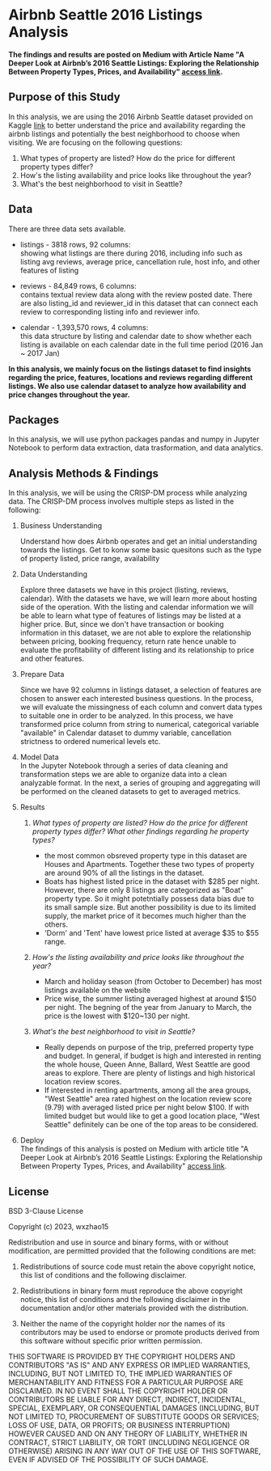# Airbnb Seattle 2016 Listings Analysis

__The findings and results are posted on Medium with Article Name "A Deeper Look at Airbnb’s 2016 Seattle Listings: Exploring the Relationship Between Property Types, Prices, and Availability" [access link](https://medium.com/@zhaowx15/a-deeper-look-at-airbnbs-2016-seattle-listings-exploring-the-relationship-between-property-types-53b0a3d86e21).__

## Purpose of this Study

In this analysis, we are using the 2016 Airbnb Seattle dataset provided on Kaggle [link](https://www.kaggle.com/datasets/airbnb/seattle) to better understand the price and availability regarding the airbnb listings and potentially the best neighborhood to choose when visiting. We are focusing on the following questions:  

1. What types of property are listed? How do the price for different property types differ?
2. How's the listing availability and price looks like throughout the year?  
3. What's the best neighborhood to visit in Seattle?  

## Data

There are three data sets available.   
-  listings - 3818 rows, 92 columns:  
   showing what listings are there during 2016, including info such as listing avg reviews, average price, cancellation rule, host info, and other features of listing  

- reviews - 84,849 rows, 6 columns:  
   contains textual review data along with the review posted date. There are also listing_id and reviewer_id in this dataset that can connect each review to corresponding listing info and reviewer info.  

- calendar - 1,393,570 rows, 4 columns:  
   this data structure by listing and calendar date to show whether each listing is available on each calendar date in the full time period (2016 Jan ~ 2017 Jan)  

__In this analysis, we mainly focus on the listings dataset to find insights regarding the price, features, locations and reviews regarding different listings. We also use calendar dataset to analyze how availability and price changes throughout the year.__

## Packages

In this analysis, we will use python packages pandas and numpy in Jupyter Notebook to perform data extraction, data trasformation, and data analytics.  

## Analysis Methods & Findings

In this analysis, we will be using the CRISP-DM process while analyzing data. The CRISP-DM process involves multiple steps as listed in the following:  
1. Business Understanding  

   Understand how does Airbnb operates and get an initial understanding towards the listings. Get to konw some basic quesitons such as the type of property listed, price range, availability 

2. Data Understanding  

   Explore three datasets we have in this project (listing, reviews, calendar). With the datasets we have, we will learn more about hosting side of the operation. With the listing and calendar information we will be able to learn what type of features of listings may be listed at a higher price. But, since we don't have transaction or booking information in this dataset, we are not able to explore the relationship between pricing, booking frequency, return rate hence unable to evaluate the profitability of different listing and its relationship to price and other features.  

3. Prepare Data  

   Since we have 92 columns in listings dataset, a selection of features are chosen to answer each interested business questions. In the process, we will evaluate the missingness of each column and convert data types to suitable one in order to be analyzed. In this process, we have transformed price column from string to numerical, categorical variable "available" in Calendar dataset to dummy variable, cancellation strictness to ordered numerical levels etc.

4. Model Data  
   In the Jupyter Notebook through a series of data cleaning and transformation steps we are able to organize data into a clean analyzable format. In the next, a series of grouping and aggregating will be performed on the cleaned datasets to get to averaged metrics.

5. Results 
   
   1. _What types of property are listed? How do the price for different property types differ? What other findings regarding he property types?_  
      - the most common obsreved property type in this dataset are Houses and Apartments. Together these two types of property are around 90% of all the listings in the dataset.  
      - Boats has highest listed price in the dataset with $285 per night. However, there are only 8 listings are categorized as "Boat" property type. So it might potetntially possess data bias due to its small sample size. But another possibility is due to its limited supply, the market price of it becomes much higher than the others.  
      - 'Dorm' and 'Tent' have lowest price listed at average $35 to $55 range.  

   2. _How's the listing availability and price looks like throughout the year?_  
      - March and holiday season (from October to December) has most listings available on the website  
      - Price wise, the summer listing averaged highest at around $150 per night. The begning of the year from January to March, the price is the lowest with $120~130 per night.  

   3. _What's the best neighborhood to visit in Seattle?_  
      - Really depends on purpose of the trip, preferred property type and budget. In general, if budget is high and interested in renting the whole house, Queen Anne, Ballard, West Seattle are good areas to explore. There are plenty of listings and high historical location review scores.
      - If interested in renting apartments, among all the area groups, "West Seattle" area rated highest on the location review score (9.79) with averaged listed price per night below $100. If with limited budget but would like to get a good location place, "West Seattle" definitely can be one of the top areas to be considered.

6. Deploy  
   The findings of this analysis is posted on Medium with article title "A Deeper Look at Airbnb’s 2016 Seattle Listings: Exploring the Relationship Between Property Types, Prices, and Availability" [access link](https://medium.com/@zhaowx15/a-deeper-look-at-airbnbs-2016-seattle-listings-exploring-the-relationship-between-property-types-53b0a3d86e21). 


## License
BSD 3-Clause License

Copyright (c) 2023, wxzhao15

Redistribution and use in source and binary forms, with or without
modification, are permitted provided that the following conditions are met:

1. Redistributions of source code must retain the above copyright notice, this
   list of conditions and the following disclaimer.

2. Redistributions in binary form must reproduce the above copyright notice,
   this list of conditions and the following disclaimer in the documentation
   and/or other materials provided with the distribution.

3. Neither the name of the copyright holder nor the names of its
   contributors may be used to endorse or promote products derived from
   this software without specific prior written permission.

THIS SOFTWARE IS PROVIDED BY THE COPYRIGHT HOLDERS AND CONTRIBUTORS "AS IS"
AND ANY EXPRESS OR IMPLIED WARRANTIES, INCLUDING, BUT NOT LIMITED TO, THE
IMPLIED WARRANTIES OF MERCHANTABILITY AND FITNESS FOR A PARTICULAR PURPOSE ARE
DISCLAIMED. IN NO EVENT SHALL THE COPYRIGHT HOLDER OR CONTRIBUTORS BE LIABLE
FOR ANY DIRECT, INDIRECT, INCIDENTAL, SPECIAL, EXEMPLARY, OR CONSEQUENTIAL
DAMAGES (INCLUDING, BUT NOT LIMITED TO, PROCUREMENT OF SUBSTITUTE GOODS OR
SERVICES; LOSS OF USE, DATA, OR PROFITS; OR BUSINESS INTERRUPTION) HOWEVER
CAUSED AND ON ANY THEORY OF LIABILITY, WHETHER IN CONTRACT, STRICT LIABILITY,
OR TORT (INCLUDING NEGLIGENCE OR OTHERWISE) ARISING IN ANY WAY OUT OF THE USE
OF THIS SOFTWARE, EVEN IF ADVISED OF THE POSSIBILITY OF SUCH DAMAGE.
